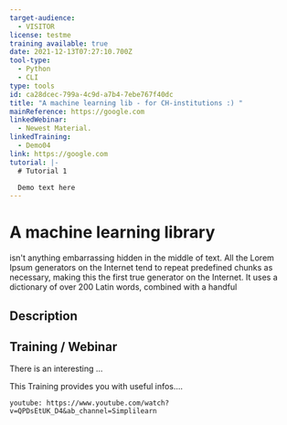```yaml
---
target-audience:
  - VISITOR
license: testme
training available: true
date: 2021-12-13T07:27:10.700Z
tool-type:
  - Python
  - CLI
type: tools
id: ca28dcec-799a-4c9d-a7b4-7ebe767f40dc
title: "A machine learning lib - for CH-institutions :) "
mainReference: https://google.com
linkedWebinar:
  - Newest Material.
linkedTraining:
  - Demo04
link: https://google.com
tutorial: |-
  # Tutorial 1

  Demo text here
---
```

# A machine learning library

isn't anything embarrassing hidden in the middle of text. All the Lorem Ipsum generators on the Internet tend to repeat predefined chunks as necessary, making this the first true generator on the Internet. It uses a dictionary of over 200 Latin words, combined with a handful

## Description

## Training / Webinar

There is an interesting ... 



This Training provides you with useful infos.... 

`youtube: https://www.youtube.com/watch?v=QPDsEtUK_D4&ab_channel=Simplilearn`